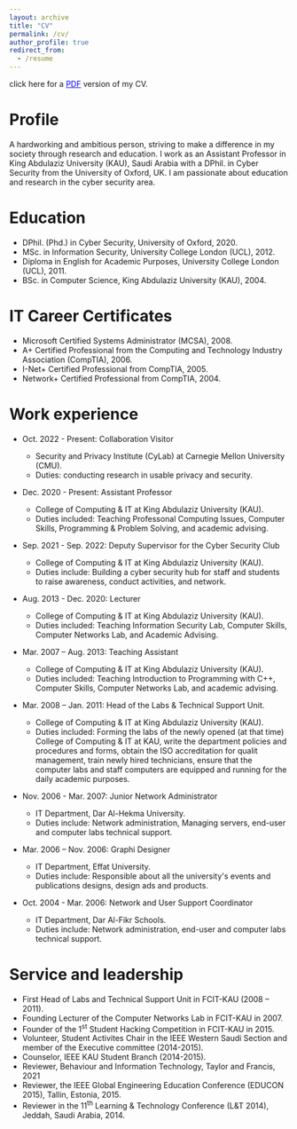 ```yaml
---
layout: archive
title: "CV"
permalink: /cv/
author_profile: true
redirect_from:
  - /resume
---
```


click here for a <a href="/files/eman_cv_23.pdf" style="color: blue">PDF</a> version of my CV.

Profile
======
A hardworking and ambitious person, striving  to make a difference in my society through research and education. I work as an Assistant Professor in King Abdulaziz University (KAU), Saudi Arabia with a DPhil. in Cyber Security from the University of Oxford, UK. I am passionate about education and research in the cyber security area.

Education
======
* DPhil. (Phd.) in Cyber Security, University of Oxford, 2020.
* MSc. in Information Security, University College London (UCL), 2012.
* Diploma in English for Academic Purposes, University College London (UCL), 2011.
* BSc. in Computer Science, King Abdulaziz University (KAU), 2004.

IT Career Certificates
======
* Microsoft Certified Systems Administrator (MCSA), 2008.
* A+ Certified Professional from the Computing and Technology Industry Association (CompTIA), 2006.
* I-Net+ Certified Professional from CompTIA, 2005.
* Network+ Certified Professional from CompTIA, 2004.

Work experience
======  
* Oct. 2022 - Present: Collaboration Visitor
  * Security and Privacy Institute (CyLab) at Carnegie Mellon University (CMU).
  * Duties: conducting research in usable privacy and security.
    
* Dec. 2020 - Present: Assistant Professor
  * College of Computing & IT at King Abdulaziz University (KAU).
  * Duties included: Teaching Professonal Computing Issues, Computer Skills, Programming & Problem Solving, and academic advising.
 
* Sep. 2021 - Sep. 2022: Deputy Supervisor for the Cyber Security Club
  * College of Computing & IT at King Abdulaziz University (KAU).
  * Duties include: Building a cyber security hub for staff and students to raise awareness, conduct activities, and network.
  
* Aug. 2013 - Dec. 2020: Lecturer
  * College of Computing & IT at King Abdulaziz University (KAU).
  * Duties included: Teaching Information Security Lab, Computer Skills, Computer Networks Lab, and Academic Advising.

* Mar. 2007 – Aug. 2013: Teaching Assistant
  * College of Computing & IT at King Abdulaziz University (KAU).
  * Duties included: Teaching Introduction to Programming with C++, Computer Skills, Computer Networks Lab, and academic advising.

* Mar. 2008 – Jan. 2011: Head of the Labs & Technical Support Unit.
  * College of Computing & IT at King Abdulaziz University (KAU).
  * Duties included: Forming the labs of the newly opened (at that time) College of Computing & IT at KAU, write the department policies and procedures and forms, obtain the ISO accreditation for qualit management, train newly hired technicians, ensure that the computer labs and staff computers are equipped and running for the daily academic purposes. 

* Nov. 2006 - Mar. 2007: Junior Network Administrator
  * IT Department, Dar Al-Hekma University. 
  * Duties include: Network administration, Managing servers, end-user and computer labs technical support.

* Mar. 2006 – Nov. 2006: Graphi Designer
  * IT Department, Effat University. 
  * Duties include: Responsible about all the university's events and publications designs, design ads and products.

* Oct. 2004 - Mar. 2006: Network and User Support Coordinator  
  * IT Department, Dar Al-Fikr Schools. 
  * Duties include: Network administration, end-user and computer labs technical support.
  
Service and leadership
======
* First Head of Labs  and Technical Support Unit in FCIT-KAU (2008 – 2011).
* Founding Lecturer of the Computer Networks Lab in FCIT-KAU in 2007.
* Founder of the 1<sup>st</sup> Student Hacking Competition in FCIT-KAU in 2015.
* Volunteer, Student Activites Chair in the IEEE Western Saudi Section and member of the Executive committee (2014-2015).
* Counselor, IEEE KAU Student Branch (2014-2015).
* Reviewer, Behaviour and Information Technology, Taylor and Francis, 2021
* Reviewer, the IEEE Global Engineering Education Conference (EDUCON 2015), Tallin, Estonia, 2015.
* Reviewer in the 11<sup>th</sup> Learning & Technology Conference (L&T 2014), Jeddah, Saudi Arabia, 2014.
